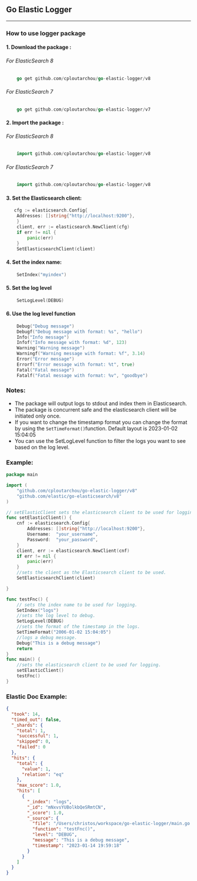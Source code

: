 ## Go Elastic Logger

______

### How to use logger package

#### 1. Download the package :
######   For ElasticSearch 8
```go
    go get github.com/cploutarchou/go-elastic-logger/v8
```
######    For ElasticSearch 7
```go
    go get github.com/cploutarchou/go-elastic-logger/v7
```

#### 2. Import the package :
######    For ElasticSearch 8
```go
    import github.com/cploutarchou/go-elastic-logger/v8
```
######    For ElasticSearch 7
```go
    import github.com/cploutarchou/go-elastic-logger/v8
```
#### 3. Set the Elasticsearch client:
```go
   cfg := elasticsearch.Config{
    Addresses: []string{"http://localhost:9200"},
    }
    client, err := elasticsearch.NewClient(cfg)
    if err != nil {
        panic(err)
    }
    SetElasticsearchClient(client)

```

#### 4. Set the index name:

```go
    SetIndex("myindex")
```

#### 5. Set the log level
```go
    SetLogLevel(DEBUG)
```

#### 6. Use the log level function
```go
    Debug("Debug message")
    Debugf("Debug message with format: %s", "hello")
    Info("Info message")
    Infof("Info message with format: %d", 123)
    Warning("Warning message")
    Warningf("Warning message with format: %f", 3.14)
    Error("Error message")
    Errorf("Error message with format: %t", true)
    Fatal("Fatal message")
    Fatalf("Fatal message with format: %v", "goodbye")
```


### Notes:
* The package will output logs to stdout and index them in Elasticsearch.
* The package is concurrent safe and the elasticsearch client will be initiated only once.
* If you want to change the timestamp format you can change the format by using the `SetTimeFormat()`function. Default layout is 2023-01-02 15:04:05
* You can use the SetLogLevel function to filter the logs you want to see based on the log level.


### Example:
```go  
package main

import (
	"github.com/cploutarchou/go-elastic-logger/v8"
	"github.com/elastic/go-elasticsearch/v8"
)

// setElasticClient sets the elasticsearch client to be used for logging.
func setElasticClient() {
	cnf := elasticsearch.Config{
		Addresses: []string{"http://localhost:9200"},
		Username:  "your_username",
		Password:  "your_password",
	}
	client, err := elasticsearch.NewClient(cnf)
	if err != nil {
		panic(err)
	}
	//sets the client as the Elasticsearch client to be used.
	SetElasticsearchClient(client)

}

func testFnc() {
	// sets the index name to be used for logging.
	SetIndex("logs")
	//sets the log level to debug.
	SetLogLevel(DEBUG)
	//sets the format of the timestamp in the logs.
	SetTimeFormat("2006-01-02 15:04:05")
	//logs a debug message.
	Debug("This is a debug message")
	return
}
func main() {
	//sets the elasticsearch client to be used for logging.
	setElasticClient()
	testFnc()
}

```

### Elastic Doc Example:
```json
{
  "took": 14,
  "timed_out": false,
  "_shards": {
    "total": 1,
    "successful": 1,
    "skipped": 0,
    "failed": 0
  },
  "hits": {
    "total": {
      "value": 1,
      "relation": "eq"
    },
    "max_score": 1.0,
    "hits": [
      {
        "_index": "logs",
        "_id": "mNxvsYUBolkbQeSRmtCN",
        "_score": 1.0,
        "_source": {
          "file": "/Users/christos/workspace/go-elastic-logger/main.go:31",
          "function": "testFnc()",
          "level": "DEBUG",
          "message": "This is a debug message",
          "timestamp": "2023-01-14 19:59:18"
        }
      }
    ]
  }
}
```
